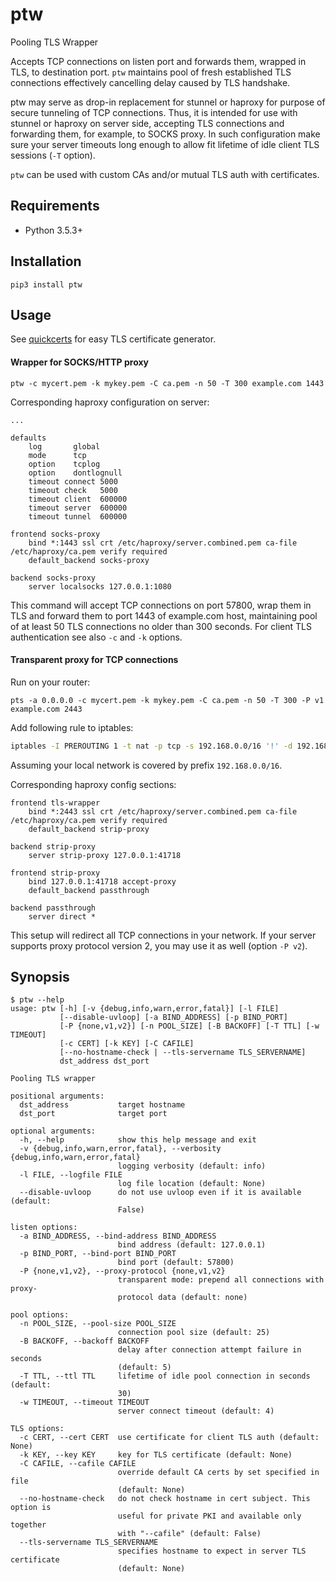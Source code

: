 # ptw

Pooling TLS Wrapper

Accepts TCP connections on listen port and forwards them, wrapped in TLS, to destination port. `ptw` maintains pool of fresh established TLS connections effectively cancelling delay caused by TLS handshake.

ptw may serve as drop-in replacement for stunnel or haproxy for purpose of secure tunneling of TCP connections. Thus, it is intended for use with stunnel or haproxy on server side, accepting TLS connections and forwarding them, for example, to SOCKS proxy. In such configuration make sure your server timeouts long enough to allow fit lifetime of idle client TLS sessions (`-T` option).

`ptw` can be used with custom CAs and/or mutual TLS auth with certificates.

## Requirements

* Python 3.5.3+

## Installation

```
pip3 install ptw
```

## Usage

See [quickcerts](https://pypi.org/project/quickcerts/) for easy TLS certificate generator.

#### Wrapper for SOCKS/HTTP proxy

```
ptw -c mycert.pem -k mykey.pem -C ca.pem -n 50 -T 300 example.com 1443
```

Corresponding haproxy configuration on server:

```
...

defaults
    log       global
    mode      tcp
    option    tcplog
    option    dontlognull
    timeout connect 5000
    timeout check   5000
    timeout client  600000
    timeout server  600000
    timeout tunnel  600000

frontend socks-proxy
    bind *:1443 ssl crt /etc/haproxy/server.combined.pem ca-file /etc/haproxy/ca.pem verify required
    default_backend socks-proxy

backend socks-proxy
    server localsocks 127.0.0.1:1080

```

This command will accept TCP connections on port 57800, wrap them in TLS and forward them to port 1443 of example.com host, maintaining pool of at least 50 TLS connections no older than 300 seconds. For client TLS authentication see also `-c` and `-k` options.

#### Transparent proxy for TCP connections

Run on your router:

```
pts -a 0.0.0.0 -c mycert.pem -k mykey.pem -C ca.pem -n 50 -T 300 -P v1 example.com 2443
```

Add following rule to iptables:

```sh
iptables -I PREROUTING 1 -t nat -p tcp -s 192.168.0.0/16 '!' -d 192.168.0.0/16 -j REDIRECT --to 57800
```

Assuming your local network is covered by prefix `192.168.0.0/16`.

Corresponding haproxy config sections:

```
frontend tls-wrapper
    bind *:2443 ssl crt /etc/haproxy/server.combined.pem ca-file /etc/haproxy/ca.pem verify required
    default_backend strip-proxy

backend strip-proxy
    server strip-proxy 127.0.0.1:41718

frontend strip-proxy
    bind 127.0.0.1:41718 accept-proxy
    default_backend passthrough

backend passthrough
    server direct *
```

This setup will redirect all TCP connections in your network. If your server supports proxy protocol version 2, you may use it as well (option `-P v2`).

## Synopsis

```
$ ptw --help
usage: ptw [-h] [-v {debug,info,warn,error,fatal}] [-l FILE]
           [--disable-uvloop] [-a BIND_ADDRESS] [-p BIND_PORT]
           [-P {none,v1,v2}] [-n POOL_SIZE] [-B BACKOFF] [-T TTL] [-w TIMEOUT]
           [-c CERT] [-k KEY] [-C CAFILE]
           [--no-hostname-check | --tls-servername TLS_SERVERNAME]
           dst_address dst_port

Pooling TLS wrapper

positional arguments:
  dst_address           target hostname
  dst_port              target port

optional arguments:
  -h, --help            show this help message and exit
  -v {debug,info,warn,error,fatal}, --verbosity {debug,info,warn,error,fatal}
                        logging verbosity (default: info)
  -l FILE, --logfile FILE
                        log file location (default: None)
  --disable-uvloop      do not use uvloop even if it is available (default:
                        False)

listen options:
  -a BIND_ADDRESS, --bind-address BIND_ADDRESS
                        bind address (default: 127.0.0.1)
  -p BIND_PORT, --bind-port BIND_PORT
                        bind port (default: 57800)
  -P {none,v1,v2}, --proxy-protocol {none,v1,v2}
                        transparent mode: prepend all connections with proxy-
                        protocol data (default: none)

pool options:
  -n POOL_SIZE, --pool-size POOL_SIZE
                        connection pool size (default: 25)
  -B BACKOFF, --backoff BACKOFF
                        delay after connection attempt failure in seconds
                        (default: 5)
  -T TTL, --ttl TTL     lifetime of idle pool connection in seconds (default:
                        30)
  -w TIMEOUT, --timeout TIMEOUT
                        server connect timeout (default: 4)

TLS options:
  -c CERT, --cert CERT  use certificate for client TLS auth (default: None)
  -k KEY, --key KEY     key for TLS certificate (default: None)
  -C CAFILE, --cafile CAFILE
                        override default CA certs by set specified in file
                        (default: None)
  --no-hostname-check   do not check hostname in cert subject. This option is
                        useful for private PKI and available only together
                        with "--cafile" (default: False)
  --tls-servername TLS_SERVERNAME
                        specifies hostname to expect in server TLS certificate
                        (default: None)
```
